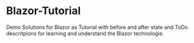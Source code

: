 # Blazor-Tutorial

Demo Solutions for Blazor as Tutorial with before and after state and ToDo descritpions for learning and understand the Blazor technologie.


